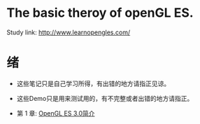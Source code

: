 # The basic theroy of openGL ES.
Study link: http://www.learnopengles.com/

# 绪
- 这些笔记只是自己学习所得，有出错的地方请指正见谅。
- 这些Demo只是用来测试用的，有不完整或者出错的地方请指正。

- 第 1 章: [OpenGL ES 3.0简介](https://github.com/pole7lynn/openglesdemo-tutorial/blob/master/Note/Introduction.md)
